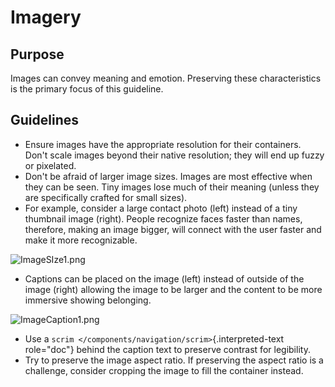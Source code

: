 Imagery
=======

Purpose
-------

Images can convey meaning and emotion. Preserving these characteristics
is the primary focus of this guideline.

Guidelines
----------

-   Ensure images have the appropriate resolution for their containers.
    Don\'t scale images beyond their native resolution; they will end up
    fuzzy or pixelated.
-   Don\'t be afraid of larger image sizes. Images are most effective
    when they can be seen. Tiny images lose much of their meaning
    (unless they are specifically crafted for small sizes).
-   For example, consider a large contact photo (left) instead of a tiny
    thumbnail image (right). People recognize faces faster than names,
    therefore, making an image bigger, will connect with the user faster
    and make it more recognizable.

![ImageSIze1.png](/img/ImageSIze1.png)

-   Captions can be placed on the image (left) instead of outside of the
    image (right) allowing the image to be larger and the content to be
    more immersive showing belonging.

![ImageCaption1.png](/img/ImageCaption1.png)

-   Use a `scrim </components/navigation/scrim>`{.interpreted-text
    role="doc"} behind the caption text to preserve contrast for
    legibility.
-   Try to preserve the image aspect ratio. If preserving the aspect
    ratio is a challenge, consider cropping the image to fill the
    container instead.

